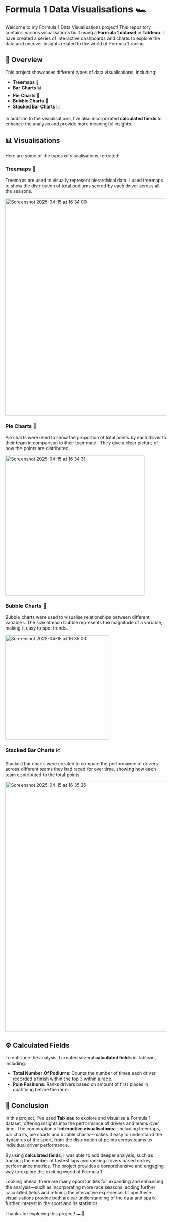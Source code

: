 # Formula 1 Data Visualisations 🏎️

Welcome to my Formula 1 Data Visualisations project! This repository contains various visualisations built using a **Formula 1 dataset** in **Tableau**. I have created a series of interactive dashboards and charts to explore the data and uncover insights related to the world of Formula 1 racing.

## 📑 Overview

This project showcases different types of data visualisations, including:

- **Treemaps** 🌳
- **Bar Charts** 📊
- **Pie Charts** 🥧
- **Bubble Charts** 🫧
- **Stacked Bar Charts** 📈

In addition to the visualisations, I’ve also incorporated **calculated fields** to enhance the analysis and provide more meaningful insights.



## 📊 Visualisations

Here are some of the types of visualisations I created:

###  **Treemaps** 🌳

Treemaps are used to visually represent hierarchical data. I used treemaps to show the distribution of total podiums scored by each driver across all the seasons.

<img width="676" alt="Screenshot 2025-04-15 at 16 34 00" src="https://github.com/user-attachments/assets/c7897264-04c2-4d8f-9d0f-b75bf78af9be" />



###  **Pie Charts** 🥧

Pie charts were used to show the proportion of total points by each driver to their team in comparison to their teammate . They give a clear picture of how the points are distributed.


<img width="435" alt="Screenshot 2025-04-15 at 16 34 31" src="https://github.com/user-attachments/assets/4b03a635-fa87-4963-a5e1-68b5df3c2907" />





###  **Bubble Charts** 🫧

Bubble charts were used to visualise relationships between different variables. The size of each bubble represents the magnitude of a variable, making it easy to spot trends.



<img width="324" alt="Screenshot 2025-04-15 at 16 35 03" src="https://github.com/user-attachments/assets/aade53c4-ab3b-40c0-bef3-df98067e6279" />




### **Stacked Bar Charts** 📈

Stacked bar charts were created to compare the performance of drivers across different teams they had raced for over time, showing how each team contributed to the total points.


<img width="778" alt="Screenshot 2025-04-15 at 16 35 35" src="https://github.com/user-attachments/assets/2414e7e1-9ebb-4a33-b4b7-a2c33f8eb8ff" />





## ⚙️ Calculated Fields

To enhance the analysis, I created several **calculated fields** in Tableau, including:

- **Total Number Of Podiums**: Counts the number of times each driver recorded a finish within the top 3 within a race.
- **Pole Positions**: Ranks drivers based on amount of first places in qualifying before the race.


## 🏁 Conclusion

In this project, I've used **Tableau** to explore and visualise a Formula 1 dataset, offering insights into the performance of drivers and teams over time. The combination of **interactive visualisations**—including treemaps, bar charts, pie charts and bubble charts—makes it easy to understand the dynamics of the sport, from the distribution of points across teams to individual driver performance.

By using **calculated fields**, I was able to add deeper analysis, such as tracking the number of fastest laps and ranking drivers based on key performance metrics. The project provides a comprehensive and engaging way to explore the exciting world of Formula 1.

Looking ahead, there are many opportunities for expanding and enhancing the analysis—such as incorporating more race seasons, adding further calculated fields and refining the interactive experience. I hope these visualisations provide both a clear understanding of the data and spark further interest in the sport and its statistics.

Thanks for exploring this project! 🏎️💨

